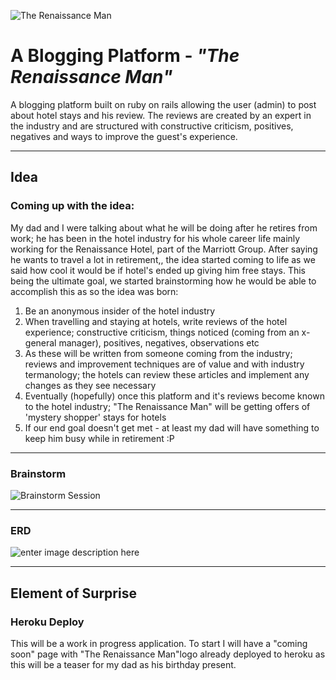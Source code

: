
![The Renaissance Man](https://lh3.googleusercontent.com/-zR20_2u3o8I/WQlvq6B2mnI/AAAAAAAAAGI/SWGz4JByz5oQPsFxfZagFqXo809IPCqSACLcB/s400/imageedit_17_7332249779.png "imageedit_17_7332249779.png")



**A Blogging Platform - *"The Renaissance Man"***
========
A blogging platform built on ruby on rails allowing the user (admin) to post about hotel stays and his review. The reviews are created by an expert in the industry and are structured with constructive criticism, positives, negatives and ways to improve the guest's experience.

----------
**Idea**
-------------
### Coming up with the idea:

My dad and I were talking about what he will be doing after he retires from work; he has been in the hotel industry for his whole career life mainly working for the Renaissance Hotel, part of the Marriott Group.
After saying he wants to travel a lot in retirement,, the idea started coming to life as we said how cool it would be if hotel's ended up giving him free stays. This being the ultimate goal, we started brainstorming how he would be able to accomplish this as so the idea was born:

1. Be an anonymous insider of the hotel industry
2. When travelling and staying at hotels, write reviews of the hotel experience; constructive criticism, things noticed (coming from an x-general manager), positives, negatives, observations etc
3. As these will be written from someone coming from the industry; reviews and improvement techniques are of value and with industry termanology; the hotels can review these articles and implement any changes as they see necessary
4. Eventually (hopefully) once this platform and it's reviews become known to the hotel industry; "The Renaissance Man" will be getting offers of 'mystery shopper' stays for hotels
5. If our end goal doesn't get met - at least my dad will have something to keep him busy while in retirement :P

----------
### Brainstorm

![Brainstorm Session](https://lh3.googleusercontent.com/-9iMWmTHrgH4/WQlzCUECRqI/AAAAAAAAAGY/WJLhSeyFby06o0I0k7HJcgan2e7y27h7wCLcB/s700/FullSizeRender+%25284%2529.jpg "FullSizeRender &#40;4&#41;.jpg")

----------
### ERD

![enter image description here](https://lh3.googleusercontent.com/-HFhEXQe9WAQ/WQmUrcURHqI/AAAAAAAAAGw/rsUX-zd31tUibyayKlBj7o_LlfZvbYbPwCLcB/s800/imageedit_21_4535864576.png "imageedit_21_4535864576.png")

----------

**Element of Surprise**
-------------
### Heroku Deploy

This will be a work in progress application. To start I will have a "coming soon" page with "The Renaissance Man"logo already deployed to heroku as this will be a teaser for my dad as his birthday present.
